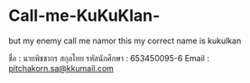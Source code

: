 # Call-me-KuKuKlan-
but my enemy call me namor
this my correct name is kukulkan 


ชื่อ : นายพิชชากร สกุลไทย
รหัสนักศึกษา : 653450095-6
Email : pitchakorn.sa@kkumail.com